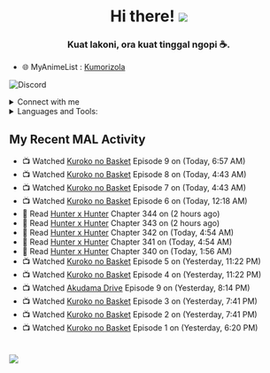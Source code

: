 <h1 align="center">Hi there! <img src="https://media.giphy.com/media/hvRJCLFzcasrR4ia7z/giphy.gif" width="25px"> </h1>
<h3 align="center">Kuat lakoni, ora kuat tinggal ngopi ☕.</h3>

- 🌐 MyAnimeList : [Kumorizola](https://myanimelist.net/animelist/Kumorizola)

![Discord](https://discord.c99.nl/widget/theme-3/761213268009943051.png)
<details>
      <summary>Connect with me</summary>
    <p align="left">
        <a href="https://www.facebook.com/kumori.hartley.1" target="blank"><img align="center"
                src="https://raw.githubusercontent.com/rahuldkjain/github-profile-readme-generator/master/src/images/icons/Social/facebook.svg"
                alt="kumori hartley" height="30" width="40" /></a>
        <a href="https://www.instagram.com/kumorizola/" target="blank"><img align="center"
                src="https://raw.githubusercontent.com/rahuldkjain/github-profile-readme-generator/master/src/images/icons/Social/instagram.svg"
                alt="kumorizola" height="30" width="40" /></a>
        <a href="https://discord.com" target="blank"><img align="center"
                src="https://raw.githubusercontent.com/rahuldkjain/github-profile-readme-generator/master/src/images/icons/Social/discord.svg"
                alt="Kumori#5882" height="30" width="40" /></a>
    </p>
</details>

<details>
    <summary align="left">Languages and Tools:</summary>
<p align="left">
      <a href="https://www.w3schools.com/css/" target="_blank">
        <img src="https://raw.githubusercontent.com/devicons/devicon/master/icons/css3/css3-original-wordmark.svg"
            alt="css3" width="40" height="40" /> </a> <a href="https://www.w3.org/html/" target="_blank"> <img
            src="https://raw.githubusercontent.com/devicons/devicon/master/icons/html5/html5-original-wordmark.svg"
            alt="html5" width="40" height="40" /> </a> <a href="https://www.java.com" target="_blank"> <img
            src="https://raw.githubusercontent.com/devicons/devicon/master/icons/java/java-original.svg" alt="java"
            width="40" height="40" /> </a> <a href="https://developer.mozilla.org/en-US/docs/Web/JavaScript"
            target="_blank"> <img
            src="https://raw.githubusercontent.com/devicons/devicon/master/icons/javascript/javascript-original.svg"
            alt="javascript" width="40" height="40" /> </a> <a href="https://nodejs.org" target="_blank"> <img
            src="https://raw.githubusercontent.com/devicons/devicon/master/icons/nodejs/nodejs-original-wordmark.svg"
            alt="nodejs" width="40" height="40" /> </a> <a href="https://www.python.org" target="_blank"> <img
            src="https://raw.githubusercontent.com/devicons/devicon/master/icons/python/python-original.svg"
            alt="python" width="40" height="40" /> </a> <a href="https://www.typescriptlang.org/" target="_blank"> <img
            src="https://raw.githubusercontent.com/devicons/devicon/master/icons/typescript/typescript-original.svg" 
            alt="typescript" width="40" height="40" /> </a> <a href="https://www.photoshop.com/en" target="_blank"> <img
            src="https://upload.wikimedia.org/wikipedia/commons/a/af/Adobe_Photoshop_CC_icon.svg" alt="photoshop" width="40" height="40"/> </a>
            <a href="https://www.adobe.com/products/premiere.html" target="_blank"> <img
            src="https://upload.wikimedia.org/wikipedia/commons/4/40/Adobe_Premiere_Pro_CC_icon.svg" alt="Premiere pro" width="40" height="40"/> </a>
            <a href="https://www.adobe.com/in/products/illustrator.html" target="_blank"> <img 
            src="https://upload.wikimedia.org/wikipedia/commons/f/fb/Adobe_Illustrator_CC_icon.svg" alt="illustrator" width="40" height="40"/> </a>
      
 </details>
 
 <h2> My Recent MAL Activity</h2>
<!-- MAL_ACTIVITY:start -->

- 📺 Watched [Kuroko no Basket](https://MyAnimeList.net/anime.php?id=11771) Episode 9 on (Today, 6:57 AM)
- 📺 Watched [Kuroko no Basket](https://MyAnimeList.net/anime.php?id=11771) Episode 8 on (Today, 4:43 AM)
- 📺 Watched [Kuroko no Basket](https://MyAnimeList.net/anime.php?id=11771) Episode 7 on (Today, 4:43 AM)
- 📺 Watched [Kuroko no Basket](https://MyAnimeList.net/anime.php?id=11771) Episode 6 on (Today, 12:18 AM)
- 📖 Read [Hunter x Hunter](https://MyAnimeList.net/manga.php?id=26) Chapter 344 on (2 hours ago)
- 📖 Read [Hunter x Hunter](https://MyAnimeList.net/manga.php?id=26) Chapter 343 on (2 hours ago)
- 📖 Read [Hunter x Hunter](https://MyAnimeList.net/manga.php?id=26) Chapter 342 on (Today, 4:54 AM)
- 📖 Read [Hunter x Hunter](https://MyAnimeList.net/manga.php?id=26) Chapter 341 on (Today, 4:54 AM)
- 📖 Read [Hunter x Hunter](https://MyAnimeList.net/manga.php?id=26) Chapter 340 on (Today, 1:56 AM)
- 📺 Watched [Kuroko no Basket](https://MyAnimeList.net/anime.php?id=11771) Episode 5 on (Yesterday, 11:22 PM)
- 📺 Watched [Kuroko no Basket](https://MyAnimeList.net/anime.php?id=11771) Episode 4 on (Yesterday, 11:22 PM)
- 📺 Watched [Akudama Drive](https://MyAnimeList.net/anime.php?id=41433) Episode 9 on (Yesterday, 8:14 PM)
- 📺 Watched [Kuroko no Basket](https://MyAnimeList.net/anime.php?id=11771) Episode 3 on (Yesterday, 7:41 PM)
- 📺 Watched [Kuroko no Basket](https://MyAnimeList.net/anime.php?id=11771) Episode 2 on (Yesterday, 7:41 PM)
- 📺 Watched [Kuroko no Basket](https://MyAnimeList.net/anime.php?id=11771) Episode 1 on (Yesterday, 6:20 PM)

<!-- MAL_ACTIVITY:end -->

  
<h2 align="left"> <img src="https://media.discordapp.net/attachments/918405470073520168/919220018355523584/ezgif.com-gif-maker_1.gif">
